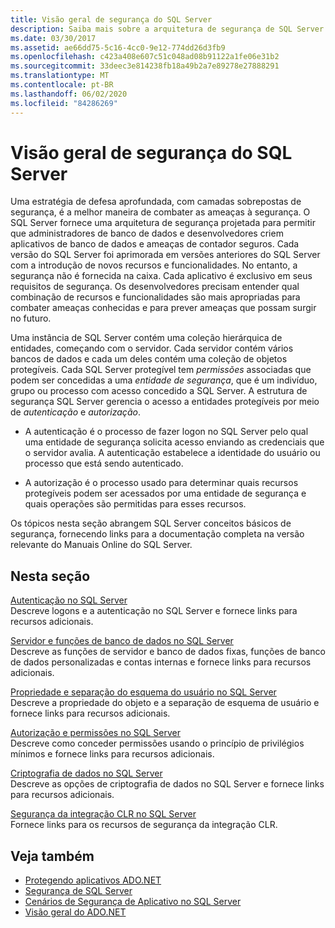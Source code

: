 ```yaml
---
title: Visão geral de segurança do SQL Server
description: Saiba mais sobre a arquitetura de segurança de SQL Server para entender quais recursos e funcionalidades ameaçam ameaças conhecidas e para prever futuras ameaças.
ms.date: 03/30/2017
ms.assetid: ae66dd75-5c16-4cc0-9e12-774dd26d3fb9
ms.openlocfilehash: c423a408e607c51c048ad08b91122a1fe06e31b2
ms.sourcegitcommit: 33deec3e814238fb18a49b2a7e89278e27888291
ms.translationtype: MT
ms.contentlocale: pt-BR
ms.lasthandoff: 06/02/2020
ms.locfileid: "84286269"
---
```

# <a name="overview-of-sql-server-security"></a>Visão geral de segurança do SQL Server
Uma estratégia de defesa aprofundada, com camadas sobrepostas de segurança, é a melhor maneira de combater as ameaças à segurança. O SQL Server fornece uma arquitetura de segurança projetada para permitir que administradores de banco de dados e desenvolvedores criem aplicativos de banco de dados e ameaças de contador seguros. Cada versão do SQL Server foi aprimorada em versões anteriores do SQL Server com a introdução de novos recursos e funcionalidades. No entanto, a segurança não é fornecida na caixa. Cada aplicativo é exclusivo em seus requisitos de segurança. Os desenvolvedores precisam entender qual combinação de recursos e funcionalidades são mais apropriadas para combater ameaças conhecidas e para prever ameaças que possam surgir no futuro.  
  
 Uma instância de SQL Server contém uma coleção hierárquica de entidades, começando com o servidor. Cada servidor contém vários bancos de dados e cada um deles contém uma coleção de objetos protegíveis. Cada SQL Server protegível tem *permissões* associadas que podem ser concedidas a uma *entidade de segurança*, que é um indivíduo, grupo ou processo com acesso concedido a SQL Server. A estrutura de segurança SQL Server gerencia o acesso a entidades protegíveis por meio de *autenticação* e *autorização*.  
  
- A autenticação é o processo de fazer logon no SQL Server pelo qual uma entidade de segurança solicita acesso enviando as credenciais que o servidor avalia. A autenticação estabelece a identidade do usuário ou processo que está sendo autenticado.  
  
- A autorização é o processo usado para determinar quais recursos protegíveis podem ser acessados por uma entidade de segurança e quais operações são permitidas para esses recursos.  
  
 Os tópicos nesta seção abrangem SQL Server conceitos básicos de segurança, fornecendo links para a documentação completa na versão relevante do Manuais Online do SQL Server.  
  
## <a name="in-this-section"></a>Nesta seção  
 [Autenticação no SQL Server](authentication-in-sql-server.md)  
 Descreve logons e a autenticação no SQL Server e fornece links para recursos adicionais.  
  
 [Servidor e funções de banco de dados no SQL Server](server-and-database-roles-in-sql-server.md)  
 Descreve as funções de servidor e banco de dados fixas, funções de banco de dados personalizadas e contas internas e fornece links para recursos adicionais.  
  
 [Propriedade e separação do esquema do usuário no SQL Server](ownership-and-user-schema-separation-in-sql-server.md)  
 Descreve a propriedade do objeto e a separação de esquema de usuário e fornece links para recursos adicionais.  
  
 [Autorização e permissões no SQL Server](authorization-and-permissions-in-sql-server.md)  
 Descreve como conceder permissões usando o princípio de privilégios mínimos e fornece links para recursos adicionais.  
  
 [Criptografia de dados no SQL Server](data-encryption-in-sql-server.md)  
 Descreve as opções de criptografia de dados no SQL Server e fornece links para recursos adicionais.  
  
 [Segurança da integração CLR no SQL Server](clr-integration-security-in-sql-server.md)  
 Fornece links para os recursos de segurança da integração CLR.  
  
## <a name="see-also"></a>Veja também

- [Protegendo aplicativos ADO.NET](../securing-ado-net-applications.md)
- [Segurança de SQL Server](sql-server-security.md)
- [Cenários de Segurança de Aplicativo no SQL Server](application-security-scenarios-in-sql-server.md)
- [Visão geral do ADO.NET](../ado-net-overview.md)
